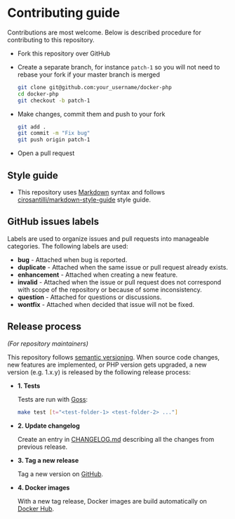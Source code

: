 # Contributing guide

Contributions are most welcome. Below is described procedure for contributing to
this repository.

* Fork this repository over GitHub
* Create a separate branch, for instance `patch-1` so you will not need to rebase
  your fork if your master branch is merged

  ```bash
  git clone git@github.com:your_username/docker-php
  cd docker-php
  git checkout -b patch-1
  ```
* Make changes, commit them and push to your fork

  ```bash
  git add .
  git commit -m "Fix bug"
  git push origin patch-1
  ```
* Open a pull request

## Style guide

* This repository uses [Markdown](https://daringfireball.net/projects/markdown/)
  syntax and follows
  [cirosantilli/markdown-style-guide](http://www.cirosantilli.com/markdown-style-guide/)
  style guide.

## GitHub issues labels

Labels are used to organize issues and pull requests into manageable categories.
The following labels are used:

* **bug** - Attached when bug is reported.
* **duplicate** - Attached when the same issue or pull request already exists.
* **enhancement** - Attached when creating a new feature.
* **invalid** - Attached when the issue or pull request does not correspond with
  scope of the repository or because of some inconsistency.
* **question** - Attached for questions or discussions.
* **wontfix** - Attached when decided that issue will not be fixed.

## Release process

*(For repository maintainers)*

This repository follows [semantic versioning](http://semver.org/). When source
code changes, new features are implemented, or PHP version gets upgraded, a new
version (e.g. 1.x.y) is released by the following release process:

* **1. Tests**

  Tests are run with [Goss](https://github.com/aelsabbahy/goss):

  ```bash
  make test [t="<test-folder-1> <test-folder-2> ..."]
  ```

* **2. Update changelog**

  Create an entry in [CHANGELOG.md](CHANGELOG.md) describing all the changes from
  previous release.

* **3. Tag a new release**

  Tag a new version on [GitHub](https://github.com/php-earth/docker-php/releases).

* **4. Docker images**

  With a new tag release, Docker images are build automatically on
  [Docker Hub](https://hub.docker.com/r/phpearth/php/).
